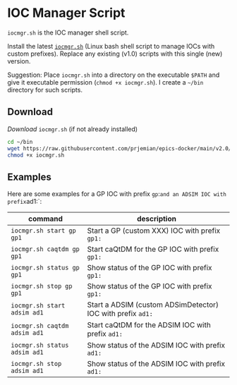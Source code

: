 # IOC Manager Script

`iocmgr.sh` is the IOC manager shell script.

Install the latest [`iocmgr.sh`](v2.0/docs/iocmgr.md) (Linux bash shell script
to manage IOCs with custom prefixes).  Replace any existing (v1.0) scripts with
this single (new) version.

Suggestion: Place `iocmgr.sh` into a directory on the executable `$PATH` and
give it executable permission (`chmod +x iocmgr.sh`).  I create a `~/bin`
directory for such scripts.

## Download

*Download* `iocmgr.sh` (if not already installed)

```sh
cd ~/bin
wget https://raw.githubusercontent.com/prjemian/epics-docker/main/v2.0/resources/iocmgr.sh
chmod +x iocmgr.sh
```

## Examples

Here are some examples for a GP IOC with prefix `gp`:` and an ADSIM IOC with
prefix `ad1:`:

command | description
--- | ---
`iocmgr.sh start gp gp1` | Start a GP (custom XXX) IOC with prefix `gp1:`
`iocmgr.sh caqtdm gp gp1` | Start caQtDM for the GP IOC with prefix `gp1:`
`iocmgr.sh status gp gp1` | Show status of the GP IOC with prefix `gp1:`
`iocmgr.sh stop gp gp1` | Show status of the GP IOC with prefix `gp1:`
`iocmgr.sh start adsim ad1` | Start a ADSIM (custom ADSimDetector) IOC with prefix `ad1:`
`iocmgr.sh caqtdm adsim ad1` | Start caQtDM for the ADSIM IOC with prefix `ad1:`
`iocmgr.sh status adsim ad1` | Show status of the ADSIM IOC with prefix `ad1:`
`iocmgr.sh stop adsim ad1` | Show status of the ADSIM IOC with prefix `ad1:`
